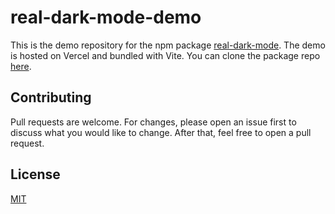 ﻿# real-dark-mode-demo

This is the demo repository for the npm package [real-dark-mode](https://www.npmjs.com/package/real-dark-mode). The demo is hosted on Vercel and bundled with Vite. You can clone the package repo [here](https://github.com/petya0927/real-dark-mode).

## Contributing

Pull requests are welcome. For changes, please open an issue first to discuss what you would like to change. After that, feel free to open a pull request.

## License

[MIT](https://github.com/petya0927/real-dark-mode-demo/blob/main/LICENSE)
